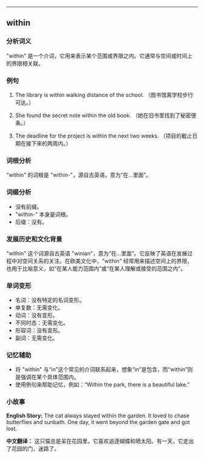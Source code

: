 
---------------
## within
### 分析词义
"within" 是一个介词，它用来表示某个范围或界限之内。它通常与空间或时间上的界限相关联。

### 例句
1. The library is within walking distance of the school.
   （图书馆离学校步行可达。）

2. She found the secret note within the old book.
   （她在旧书里找到了秘密便条。）

3. The deadline for the project is within the next two weeks.
   （项目的截止日期在接下来的两周内。）

### 词根分析
"within" 的词根是 "within-"，源自古英语，意为“在...里面”。

### 词缀分析
- 没有前缀。
- "within-" 本身是词根。
- 后缀：没有。

### 发展历史和文化背景
"within" 这个词源自古英语 "winian"，意为“在...里面”。它反映了英语在发展过程中对空间关系的关注。在欧美文化中，"within" 经常用来描述空间上的界限，也用于比喻意义，如“在某人能力范围内”或“在某人理解或接受的范围之内”。

### 单词变形
- 名词：没有特定的名词变形。
- 单复数：无需变化。
- 动词：没有变形。
- 不同时态：无需变化。
- 形容词：没有变形。
- 副词：无需变化。

### 记忆辅助
- 将 "within" 与“in”这个常见的介词联系起来，想象“in”是包含，而“within”则是强调在某个具体范围内。
- 使用例句来帮助记忆，例如：“Within the park, there is a beautiful lake.”

### 小故事
**English Story:**
The cat always stayed within the garden. It loved to chase butterflies and sunbath. One day, it went beyond the garden gate and got lost.

**中文翻译：**
这只猫总是呆在花园里。它喜欢追逐蝴蝶和晒太阳。有一天，它走出了花园的门，迷路了。

